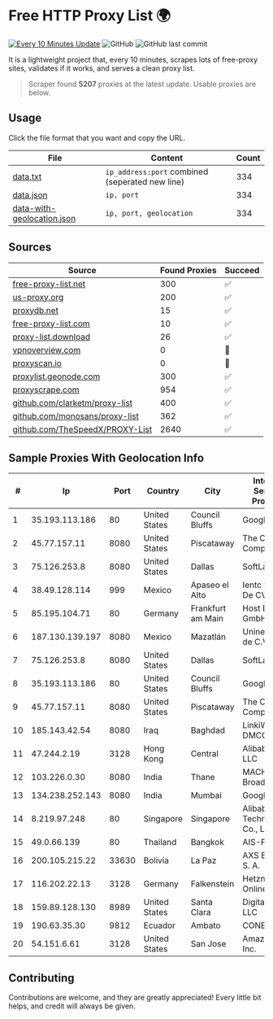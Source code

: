
# Free HTTP Proxy List 🌍

[![Every 10 Minutes Update](https://github.com/mertguvencli/http-proxy-list/actions/workflows/main.yml/badge.svg?branch=main)](https://github.com/mertguvencli/http-proxy-list/actions/workflows/main.yml)
![GitHub](https://img.shields.io/github/license/mertguvencli/http-proxy-list)
![GitHub last commit](https://img.shields.io/github/last-commit/mertguvencli/http-proxy-list)

It is a lightweight project that, every 10 minutes, scrapes lots of free-proxy sites, validates if it works, and serves a clean proxy list.


> Scraper found **5207** proxies at the latest update. Usable proxies are below.

## Usage

Click the file format that you want and copy the URL.


|File|Content|Count|
|----|-------|-----|
|[data.txt](https://raw.githubusercontent.com/mertguvencli/http-proxy-list/main/proxy-list/data.txt)|`ip_address:port` combined (seperated new line)|334|
|[data.json](https://raw.githubusercontent.com/mertguvencli/http-proxy-list/main/proxy-list/data.json)|`ip, port`|334|
|[data-with-geolocation.json](https://raw.githubusercontent.com/mertguvencli/http-proxy-list/main/proxy-list/data-with-geolocation.json)|`ip, port, geolocation`|334|

## Sources

|Source|Found Proxies|Succeed|
|------|-------------|-------|
|[free-proxy-list.net](https://free-proxy-list.net)|300|✅|
|[us-proxy.org](https://www.us-proxy.org)|200|✅|
|[proxydb.net](http://proxydb.net)|15|✅|
|[free-proxy-list.com](https://free-proxy-list.com/?page=&port=&type%5B%5D=http&type%5B%5D=https&up_time=0&search=Search)|10|✅|
|[proxy-list.download](https://www.proxy-list.download/HTTP)|26|✅|
|[vpnoverview.com](https://vpnoverview.com/privacy/anonymous-browsing/free-proxy-servers)|0|🚫|
|[proxyscan.io](https://www.proxyscan.io)|0|🚫|
|[proxylist.geonode.com](https://proxylist.geonode.com/api/proxy-list?limit=300&page=1&sort_by=lastChecked&sort_type=desc&protocols=http,https)|300|✅|
|[proxyscrape.com](https://api.proxyscrape.com/v2/?request=displayproxies&protocol=http&timeout=10000&country=all&ssl=all&anonymity=all)|954|✅|
|[github.com/clarketm/proxy-list](https://raw.githubusercontent.com/clarketm/proxy-list/master/proxy-list-raw.txt)|400|✅|
|[github.com/monosans/proxy-list](https://raw.githubusercontent.com/monosans/proxy-list/main/proxies/http.txt)|362|✅|
|[github.com/TheSpeedX/PROXY-List](https://raw.githubusercontent.com/TheSpeedX/PROXY-List/master/http.txt)|2640|✅|


## Sample Proxies With Geolocation Info

|#|Ip|Port|Country|City|Internet Service Provider|
|-|--|----|-------|----|-------------------------|
|1|35.193.113.186|80|United States|Council Bluffs|Google LLC|
|2|45.77.157.11|8080|United States|Piscataway|The Constant Company|
|3|75.126.253.8|8080|United States|Dallas|SoftLayer|
|4|38.49.128.114|999|Mexico|Apaseo el Alto|Ientc S De RL De CV|
|5|85.195.104.71|80|Germany|Frankfurt am Main|Host Europe GmbH|
|6|187.130.139.197|8080|Mexico|Mazatlán|Uninet S.A. de C.V.|
|7|75.126.253.8|8080|United States|Dallas|SoftLayer|
|8|35.193.113.186|80|United States|Council Bluffs|Google LLC|
|9|45.77.157.11|8080|United States|Piscataway|The Constant Company|
|10|185.143.42.54|8080|Iraq|Baghdad|LinkiWay DMCC|
|11|47.244.2.19|3128|Hong Kong|Central|Alibaba.com LLC|
|12|103.226.0.30|8080|India|Thane|MACH1 Broadband|
|13|134.238.252.143|8080|India|Mumbai|Google LLC|
|14|8.219.97.248|80|Singapore|Singapore|Alibaba (US) Technology Co., Ltd.|
|15|49.0.66.139|80|Thailand|Bangkok|AIS-Fibre|
|16|200.105.215.22|33630|Bolivia|La Paz|AXS Bolivia S. A.|
|17|116.202.22.13|3128|Germany|Falkenstein|Hetzner Online GmbH|
|18|159.89.128.130|8989|United States|Santa Clara|DigitalOcean, LLC|
|19|190.63.35.30|9812|Ecuador|Ambato|CONECEL|
|20|54.151.6.61|3128|United States|San Jose|Amazon.com, Inc.|



## Contributing

Contributions are welcome, and they are greatly appreciated! Every
little bit helps, and credit will always be given.

